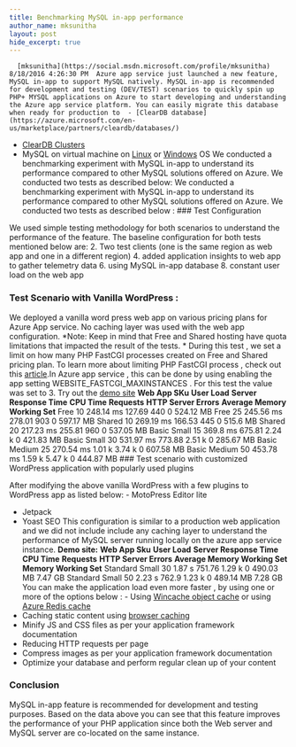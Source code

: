 ```yaml
---
title: Benchmarking MySQL in-app performance
author_name: mksunitha
layout: post
hide_excerpt: true
---
```

      [mksunitha](https://social.msdn.microsoft.com/profile/mksunitha)  8/18/2016 4:26:30 PM  Azure app service just launched a new feature, MySQL in-app to support MySQL natively. MySQL in-app is recommended for development and testing (DEV/TEST) scenarios to quickly spin up PHP+ MYSQL applications on Azure to start developing and understanding the Azure app service platform. You can easily migrate this database when ready for production to  - [ClearDB database](https://azure.microsoft.com/en-us/marketplace/partners/cleardb/databases/)
 - [ClearDB Clusters](https://azure.microsoft.com/en-us/marketplace/partners/cleardb-clusters/cluster/)
 - MySQL on virtual machine on [Linux](https://azure.microsoft.com/en-us/documentation/articles/virtual-machines-linux-classic-mysql-on-opensuse/) or [Windows](https://azure.microsoft.com/en-us/documentation/articles/virtual-machines-windows-classic-mysql-2008r2/) OS
  We conducted a benchmarking experiment with MySQL in-app to understand its performance compared to other MySQL solutions offered on Azure. We conducted two tests as described below: We conducted a benchmarking experiment with MySQL in-app to understand its performance compared to other MySQL solutions offered on Azure. We conducted two tests as described below : ### Test Configuration

 We used simple testing methodology for both scenarios to understand the performance of the feature. The baseline configuration for both tests mentioned below are:   2. Two test clients (one is the same region as web app and one in a different region)
 4. added application insights to web app to gather telemetry data
 6. using MySQL in-app database
 8. constant user load on the web app
   ### Test Scenario with Vanilla WordPress :

 We deployed a vanilla word press web app on various pricing plans for Azure App service. No caching layer was used with the web app configuration. *Note: Keep in mind that Free and Shared hosting have quota limitations that impacted the result of the tests. * During this test , we set a limit on how many PHP FastCGI processes created on Free and Shared pricing plan. To learn more about limiting PHP FastCGI process , check out this [article](http://www.iis.net/learn/application-frameworks/running-php-applications-on-iis/best-practices-for-php-on-the-microsoft-web-platform#_Configure_PHP_Process).In Azure app service , this can be done by using enabling the app setting WEBSITE\_FASTCGI\_MAXINSTANCES . For this test the value was set to 3. Try out the [demo site](https://wordpress3295.azurewebsites.net)    **Web App SKu** **User Load** **Server Response Time** **CPU Time** **Requests** **HTTP Server Errors** **Average Memory Working Set**   Free 10 248.14 ms 127.69 440 0 524.12 MB   Free 25 245.56 ms 278.01 903 0 597.17 MB   Shared 10 269.19 ms 166.53 445 0 515.6 MB   Shared 20 217.23 ms 255.81 960 0 537.05 MB   Basic Small 15 369.8 ms 675.81 2.24 k 0 421.83 MB   Basic Small 30 531.97 ms 773.88 2.51 k 0 285.67 MB   Basic Medium 25 270.54 ms 1.01 k 3.74 k 0 607.58 MB   Basic Medium 50 453.78 ms 1.59 k 5.47 k 0 444.87 MB    ### Test scenario with customized WordPress application with popularly used plugins

 After modifying the above vanilla WordPress with a few plugins to WordPress app as listed below:  - MotoPress Editor lite
 - Jetpack
 - Yoast SEO
  This configuration is similar to a production web application and we did not include include any caching layer to understand the performance of MySQL server running locally on the azure app service instance. **Demo site:**    **Web App Sku** **User Load** **Server Response Time** **CPU Time** **Requests** **HTTP Server Errors** **Average Memory Working Set** **Memory Working Set**   Standard Small 30 1.87 s 751.76 1.29 k 0 490.03 MB 7.47 GB   Standard Small 50 2.23 s 762.9 1.23 k 0 489.14 MB 7.28 GB    You can make the application load even more faster , by using one or more of the options below :  - Using [Wincache object cache](http://www.iis.net/downloads/microsoft/wincache-extension) or using [Azure Redis cache](https://azure.microsoft.com/en-us/documentation/services/redis-cache/)
 - Caching static content using [browser caching](https://www.iis.net/configreference/system.webserver/caching)
 - Minify JS and CSS files as per your application framework documentation
 - Reducing HTTP requests per page
 - Compress images  as per your application framework documentation
 - Optimize your database and perform regular clean up of your content
  ### Conclusion

 MySQL in-app feature is recommended for development and testing purposes. Based on the data above you can see that this feature improves the performance of your PHP application since both the Web server and MySQL server are co-located on the same instance.     